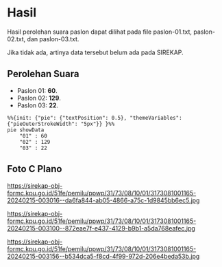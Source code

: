 # Hasil

Hasil perolehan suara paslon dapat dilihat pada file paslon-01.txt, paslon-02.txt, dan paslon-03.txt.

Jika tidak ada, artinya data tersebut belum ada pada SIREKAP.

## Perolehan Suara

 * Paslon 01: **60**.
 * Paslon 02: **129**.
 * Paslon 03: **22**.

```mermaid
%%{init: {"pie": {"textPosition": 0.5}, "themeVariables": {"pieOuterStrokeWidth": "5px"}} }%%
pie showData
    "01" : 60
    "02" : 129
    "03" : 22
```
## Foto C Plano

https://sirekap-obj-formc.kpu.go.id/51fe/pemilu/ppwp/31/73/08/10/01/3173081001165-20240215-003016--da6fa844-ab05-4866-a75c-1d9845bb6ec5.jpg

https://sirekap-obj-formc.kpu.go.id/51fe/pemilu/ppwp/31/73/08/10/01/3173081001165-20240215-003100--872eae7f-e437-4129-b9b1-a5da768eafec.jpg

https://sirekap-obj-formc.kpu.go.id/51fe/pemilu/ppwp/31/73/08/10/01/3173081001165-20240215-003156--b534dca5-f8cd-4f99-972d-206e4beda53b.jpg
